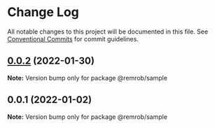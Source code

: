 # Change Log

All notable changes to this project will be documented in this file.
See [Conventional Commits](https://conventionalcommits.org) for commit guidelines.

## [0.0.2](https://bitbucket.org/remrob/r2ecosystem/compare/@remrob/sample@0.0.1...@remrob/sample@0.0.2) (2022-01-30)

**Note:** Version bump only for package @remrob/sample





## 0.0.1 (2022-01-02)

**Note:** Version bump only for package @remrob/sample

